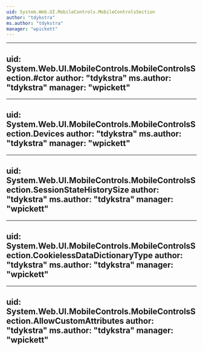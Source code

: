 ```yaml
---
uid: System.Web.UI.MobileControls.MobileControlsSection
author: "tdykstra"
ms.author: "tdykstra"
manager: "wpickett"
---
```


---
uid: System.Web.UI.MobileControls.MobileControlsSection.#ctor
author: "tdykstra"
ms.author: "tdykstra"
manager: "wpickett"
---

---
uid: System.Web.UI.MobileControls.MobileControlsSection.Devices
author: "tdykstra"
ms.author: "tdykstra"
manager: "wpickett"
---

---
uid: System.Web.UI.MobileControls.MobileControlsSection.SessionStateHistorySize
author: "tdykstra"
ms.author: "tdykstra"
manager: "wpickett"
---

---
uid: System.Web.UI.MobileControls.MobileControlsSection.CookielessDataDictionaryType
author: "tdykstra"
ms.author: "tdykstra"
manager: "wpickett"
---

---
uid: System.Web.UI.MobileControls.MobileControlsSection.AllowCustomAttributes
author: "tdykstra"
ms.author: "tdykstra"
manager: "wpickett"
---
